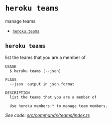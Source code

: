 `heroku teams`
==============

manage teams

* [`heroku teams`](#heroku-teams)

## `heroku teams`

list the teams that you are a member of

```
USAGE
  $ heroku teams [--json]

FLAGS
  --json  output in json format

DESCRIPTION
  list the teams that you are a member of

  Use heroku members:* to manage team members.
```

_See code: [src/commands/teams/index.ts](https://github.com/heroku/cli/blob/v9.3.0-alpha.2/packages/cli/src/commands/teams/index.ts)_
